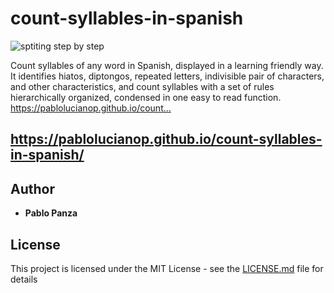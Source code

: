 ﻿# count-syllables-in-spanish

![sptiting step by step](https://media.giphy.com/media/kcNqTiTz6AvpV1K058/giphy.gif)

Count syllables of any word in Spanish, displayed in a learning friendly way. It identifies hiatos, diptongos, repeated letters, indivisible pair of characters, and other characteristics, and count syllables with a set of rules hierarchically organized, condensed in one easy to read function. https://pablolucianop.github.io/count…

## https://pablolucianop.github.io/count-syllables-in-spanish/

## Author

- **Pablo Panza**
<!--   - [pablolucianop](https://github.com/pablolucianop), https://pablopanzatrabajos.com.ar/ -->

## License

This project is licensed under the MIT License - see the [LICENSE.md](LICENSE.md) file for details
